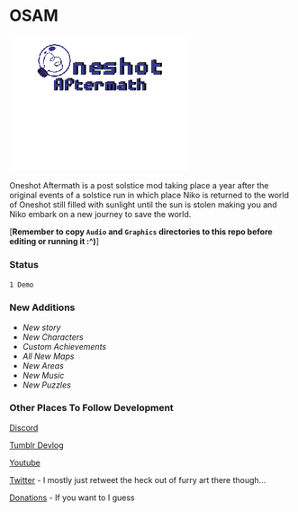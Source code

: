 # OSAM
![Oneshot Aftermath](/Graphics/Pictures/TitleLogo.png)

Oneshot Aftermath is a post solstice mod taking place a year after the original events of a solstice run in which place Niko is returned to the world of Oneshot still filled with sunlight until the sun is stolen making you and Niko embark on a new journey to save the world.

[**Remember to copy `Audio` and `Graphics` directories to this repo before editing or running it :^)**]

### Status
`1 Demo`

### New Additions

- *New story*
- *New Characters* 
- *Custom Achievements*
- *All New Maps*
- *New Areas*
- *New Music*
- *New Puzzles*

### Other Places To Follow Development

[Discord](https://discord.gg/Qh4uQKs)

[Tumblr Devlog](https://cryrocat.tumblr.com/)

[Youtube](https://www.youtube.com/channel/UCPFwqZO2XsdXtWPKQRxpW )

[Twitter](https://twitter.com/CatCryro) - I mostly just retweet the heck out of furry art there though...

[Donations](https://streamlabs.com/uknowdgaming) - If you want to I guess 